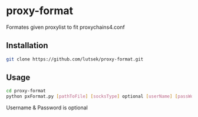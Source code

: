 # proxy-format
Formates given proxylist to fit proxychains4.conf

## Installation
```bash
git clone https://github.com/lutsek/proxy-format.git
```
## Usage
```bash
cd proxy-format
python pxFormat.py [pathToFile] [socksType] optional [userName] [passWord]
```
Username & Password is optional
